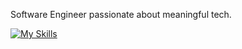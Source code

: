 Software Engineer passionate about meaningful tech.

[![My Skills](https://skillicons.dev/icons?i=java,python,angular,mysql,notion&theme=dark)](https://skillicons.dev)
